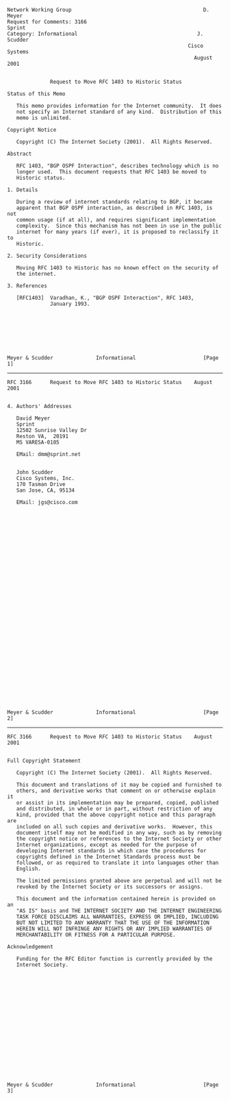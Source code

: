     Network Working Group                                           D. Meyer
    Request for Comments: 3166                                        Sprint
    Category: Informational                                       J. Scudder
                                                               Cisco Systems
                                                                 August 2001


                  Request to Move RFC 1403 to Historic Status

    Status of this Memo

       This memo provides information for the Internet community.  It does
       not specify an Internet standard of any kind.  Distribution of this
       memo is unlimited.

    Copyright Notice

       Copyright (C) The Internet Society (2001).  All Rights Reserved.

    Abstract

       RFC 1403, "BGP OSPF Interaction", describes technology which is no
       longer used.  This document requests that RFC 1403 be moved to
       Historic status.

    1. Details

       During a review of internet standards relating to BGP, it became
       apparent that BGP OSPF interaction, as described in RFC 1403, is not
       common usage (if at all), and requires significant implementation
       complexity.  Since this mechanism has not been in use in the public
       internet for many years (if ever), it is proposed to reclassify it to
       Historic.

    2. Security Considerations

       Moving RFC 1403 to Historic has no known effect on the security of
       the internet.

    3. References

       [RFC1403]  Varadhan, K., "BGP OSPF Interaction", RFC 1403,
                  January 1993.








    Meyer & Scudder              Informational                      [Page 1]

------------------------------------------------------------------------

``` newpage
RFC 3166      Request to Move RFC 1403 to Historic Status    August 2001


4. Authors' Addresses

   David Meyer
   Sprint
   12502 Sunrise Valley Dr
   Reston VA,  20191
   MS VARESA-0105

   EMail: dmm@sprint.net


   John Scudder
   Cisco Systems, Inc.
   170 Tasman Drive
   San Jose, CA, 95134

   EMail: jgs@cisco.com


































Meyer & Scudder              Informational                      [Page 2]
```

------------------------------------------------------------------------

``` newpage
RFC 3166      Request to Move RFC 1403 to Historic Status    August 2001


Full Copyright Statement

   Copyright (C) The Internet Society (2001).  All Rights Reserved.

   This document and translations of it may be copied and furnished to
   others, and derivative works that comment on or otherwise explain it
   or assist in its implementation may be prepared, copied, published
   and distributed, in whole or in part, without restriction of any
   kind, provided that the above copyright notice and this paragraph are
   included on all such copies and derivative works.  However, this
   document itself may not be modified in any way, such as by removing
   the copyright notice or references to the Internet Society or other
   Internet organizations, except as needed for the purpose of
   developing Internet standards in which case the procedures for
   copyrights defined in the Internet Standards process must be
   followed, or as required to translate it into languages other than
   English.

   The limited permissions granted above are perpetual and will not be
   revoked by the Internet Society or its successors or assigns.

   This document and the information contained herein is provided on an
   "AS IS" basis and THE INTERNET SOCIETY AND THE INTERNET ENGINEERING
   TASK FORCE DISCLAIMS ALL WARRANTIES, EXPRESS OR IMPLIED, INCLUDING
   BUT NOT LIMITED TO ANY WARRANTY THAT THE USE OF THE INFORMATION
   HEREIN WILL NOT INFRINGE ANY RIGHTS OR ANY IMPLIED WARRANTIES OF
   MERCHANTABILITY OR FITNESS FOR A PARTICULAR PURPOSE.

Acknowledgement

   Funding for the RFC Editor function is currently provided by the
   Internet Society.



















Meyer & Scudder              Informational                      [Page 3]
```
